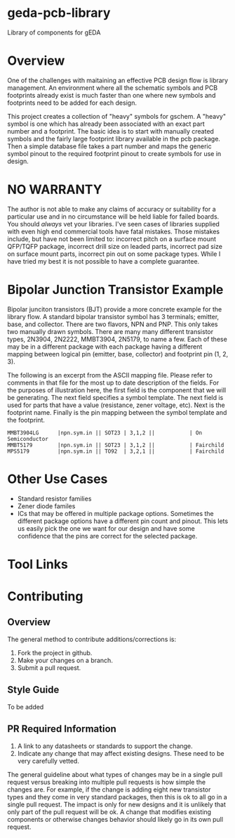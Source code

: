 # geda-pcb-library
Library of components for gEDA

# Overview
One of the challenges with maitaining an effective PCB design flow is
library management.  An environment where all the schematic symbols
and PCB footprints already exist is much faster than one where new symbols
and footprints need to be added for each design.

This project creates a collection of "heavy" symbols for gschem.  A
"heavy" symbol is one which has already been associated with an exact
part number and a footprint.  The basic idea is to start with manually
created symbols and the fairly large footprint library available in the
pcb package.  Then a simple database file takes a part number and maps
the generic symbol pinout to the required footprint pinout to create
symbols for use in design.


# NO WARRANTY
The author is not able to make any claims of accuracy or suitability for
a particular use and in no circumstance will be held liable for failed
boards.  You should *always* vet your libraries.  I've seen cases of
libraries supplied with even high end commercial tools have fatal mistakes.
Those mistakes include, but have not been limited to: incorrect pitch on
a surface mount QFP/TQFP package, incorrect drill size on leaded parts, incorrect
pad size on surface mount parts, incorrect pin out on some package types.
While I have tried my best it is not possible to have a complete guarantee.

# Bipolar Junction Transistor Example
Bipolar junciton transistors (BJT) provide a more concrete example for the library flow.
A standard bipolar transistor symbol has 3 terminals; emitter, base, and collector.
There are two flavors, NPN and PNP.  This only takes two manually drawn symbols.
There are many many different transistor types, 2N3904, 2N2222, MMBT3904, 2N5179, to
name a few.  Each of these may be in a different package with each package having
a different mapping between logical pin (emitter, base, collector) and footprint
pin (1, 2, 3).

The following is an excerpt from the ASCII mapping file.  Please refer to comments
in that file for the most up to date description of the fields.  For the purposes
of illustration here, the first field is the component that we will be generating.
The next field specifies a symbol template.  The next field is used for parts
that have a value (resistance, zener voltage, etc).  Next is the footprint name.
Finally is the pin mapping between the symbol template and the footprint.


```
MMBT3904LG      |npn.sym.in || SOT23 | 3,1,2 ||           | On Semiconductor
MMBT5179        |npn.sym.in || SOT23 | 3,1,2 ||           | Fairchild
MPS5179         |npn.sym.in || TO92  | 3,2,1 ||           | Fairchild
```

# Other Use Cases
- Standard resistor families
- Zener diode familes
- ICs that may be offered in multiple package options.  Sometimes the
different package options have a different pin count and pinout.  This
lets us easily pick the one we want for our design and have some confidence
that the pins are correct for the selected package.

# Tool Links

# Contributing

## Overview
The general method to contribute additions/corrections is:
1. Fork the project in github.
2. Make your changes on a branch.
3. Submit a pull request.

## Style Guide
To be added

## PR Required Information
1. A link to any datasheets or standards to support the change.
2. Indicate any change that may affect existing designs.  These need to
be very carefully vetted.

The general guideline about what types of changes may be in a single pull
request versus breaking into multiple pull requests is how simple the changes
are.  For example, if the change is adding eight new transistor types and they
come in very standard packages, then this is ok to all go in a single pull
request.  The impact is only for new designs and it is unlikely that only part
of the pull request will be ok.  A change that modifies existing components
or otherwise changes behavior should likely go in its own pull request.

